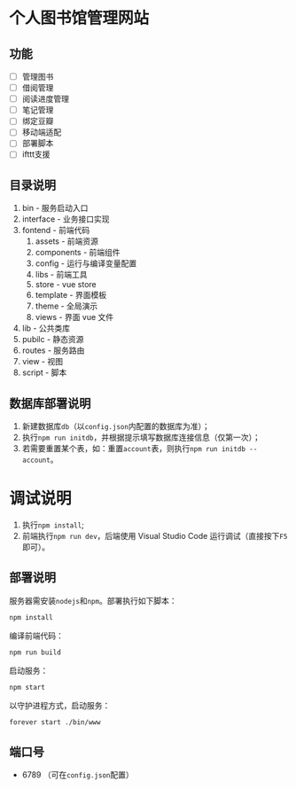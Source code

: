 # 个人图书馆管理网站

## 功能

- [ ] 管理图书
- [ ] 借阅管理
- [ ] 阅读进度管理
- [ ] 笔记管理
- [ ] 绑定豆瓣
- [ ] 移动端适配
- [ ] 部署脚本
- [ ] ifttt支援

## 目录说明
1. bin - 服务启动入口  
2. interface - 业务接口实现   
3. fontend - 前端代码  
    1. assets - 前端资源  
    2. components - 前端组件
    3. config - 运行与编译变量配置
    4. libs - 前端工具
    5. store - vue store
    6. template - 界面模板
    7. theme - 全局演示
    8. views - 界面 vue 文件
4. lib - 公共类库  
5. pubilc - 静态资源  
6. routes - 服务路由  
7. view - 视图  
8. script - 脚本 

## 数据库部署说明
1. 新建数据库`db`（以`config.json`内配置的数据库为准）；
3. 执行`npm run initdb`，并根据提示填写数据库连接信息（仅第一次）；
4. 若需要重置某个表，如：重置`account`表，则执行`npm run initdb -- account`。

# 调试说明
1. 执行`npm install`;
2. 前端执行`npm run dev`，后端使用 Visual Studio Code 运行调试（直接按下`F5`即可）。

## 部署说明
服务器需安装`nodejs`和`npm`。部署执行如下脚本：
```bash
npm install
```

编译前端代码：  
```bash
npm run build
```

启动服务：
```bash
npm start
```

以守护进程方式，启动服务：
```bash
forever start ./bin/www
```

## 端口号
- 6789 （可在`config.json`配置）

